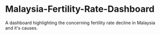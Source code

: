 # Malaysia-Fertility-Rate-Dashboard
A dashboard highlighting the concerning fertility rate decline in Malaysia and it's causes. 
